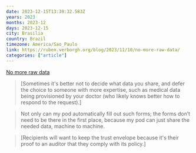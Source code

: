 ```yaml
---
date: 2023-12-15T13:39:32.583Z
years: 2023
months: 2023-12
days: 2023-12-15
city: Brasilia
country: Brazil
timezone: America/Sao_Paulo
link: https://ruben.verborgh.org/blog/2023/11/10/no-more-raw-data/
categories: ["article"]
---
```

[No more raw data](https://ruben.verborgh.org/blog/2023/11/10/no-more-raw-data/)

> [Sometimes it's better not to decide what data you share, and defer the choice to someone with more expertise, such as medical data being provisioned by your doctor (who likely knows better how to respond to the request).]

> Not only can my pod automatically fill out such forms; the forms don’t need to be there in the first place, because my pod can just share the needed data, machine to machine.

> [Recipients will want to keep the trust envelope because it's their proof to an auditor that they comply with its policy.]
